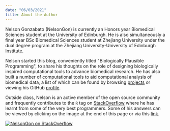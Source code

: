 ```yaml
---
date: "06/03/2021"
title: About the Author
---
```


Nelson Gonzabato (NelsonGon) is currently an Honors year Biomedical Sciences student at the University of Edinburgh. He is also simultaneously a final year 
BSc Biomedical Sciences student at Zhejiang University under the dual degree program at the Zhejiang University-University of Edinburgh Institute. 

Nelson started this blog, conveniently titled "Biologically Plausible Programming", to share his thoughts on the role of designing biologically inspired computational tools to advance biomedical research. He has also built a number of computational tools to aid computational analysis of biomedical data, a list of which can be found by browsing [projects](https://nelson-gon.github.io/projects) or viewing his GitHub [profile](https://github.com/Nelson-Gon/). 



Outside class, Nelson is an active member of the open source community and frequently contributes to the `R` tag on [StackOverflow](https://stackoverflow.com/users/10323798/nelsongon) where he has learnt from some of the very best programmers. Some of his answers can be viewed by clicking on the image at the end of this page or via this [link](https://stackoverflow.com/users/10323798/nelsongon?tab=answers).


[![NelsonGon on StackOverflow](https://stackoverflow.com/users/flair/10323798.png)](https://stackoverflow.com/users/10323798/nelsongon?tab=profile) 

 









